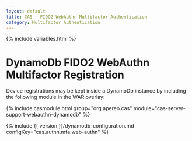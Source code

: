 ```yaml
---
layout: default
title: CAS - FIDO2 WebAuthn Multifactor Authentication
category: Multifactor Authentication
---
```


{% include variables.html %}

# DynamoDb FIDO2 WebAuthn Multifactor Registration

Device registrations may be kept inside a DynamoDb instance by including the following module in the WAR overlay:

{% include casmodule.html group="org.apereo.cas" module="cas-server-support-webauthn-dynamodb" %}

{% include {{ version }}/dynamodb-configuration.md configKey="cas.authn.mfa.web-authn" %}
